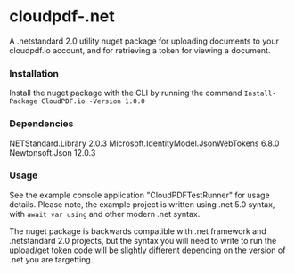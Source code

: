 # cloudpdf-.net

A .netstandard 2.0 utility nuget package for uploading documents to your cloudpdf.io account, and for retrieving a token for viewing a document.

### Installation

Install the nuget package with the CLI by running the command ```Install-Package CloudPDF.io -Version 1.0.0```

### Dependencies

NETStandard.Library 2.0.3
Microsoft.IdentityModel.JsonWebTokens 6.8.0
Newtonsoft.Json 12.0.3

### Usage

See the example console application "CloudPDFTestRunner" for usage details. Please note, the example project is written using .net 5.0 syntax, with ```await var using``` and other modern .net syntax.

The nuget package is backwards compatible with .net framework and .netstandard 2.0 projects, but the syntax you will need to write to run the upload/get token code will be slightly different depending on the version of .net you are targetting.
